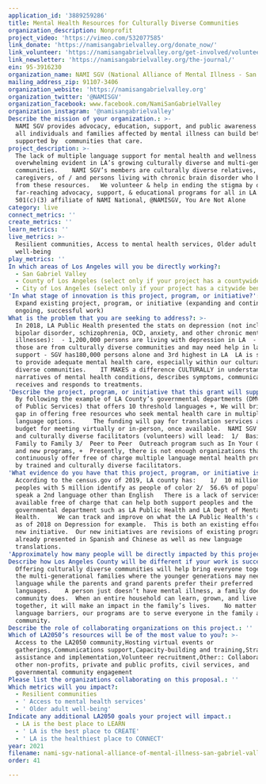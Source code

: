 ```yaml
---
application_id: '3889259286'
title: Mental Health Resources for Culturally Diverse Communities
organization_description: Nonprofit
project_video: 'https://vimeo.com/532077585'
link_donate: 'https://namisangabrielvalley.org/donate_now/'
link_volunteer: 'https://namisangabrielvalley.org/get-involved/volunteer/'
link_newsletter: 'https://namisangabrielvalley.org/the-journal/'
ein: 95-3916230
organization_name: NAMI SGV (National Alliance of Mental Illness - San Gabriel Valley)
mailing_address_zip: 91107-3406
organization_website: 'https://namisangabrielvalley.org'
organization_twitter: '@NAMISGV'
organization_facebook: www.facebook.com/NamiSanGabrielValley
organization_instagram: '@namisangabrielvalley'
Describe the mission of your organization.: >-
  NAMI SGV provides advocacy, education, support, and public awareness so that
  all individuals and families affected by mental illness can build better lives
  supported by  communities that care.  
project_description: >-
  The lack of multiple language support for mental health and wellness is
  overwhelming evident in LA’s growing culturally diverse and multi-generational
  communities.    NAMI SGV’s members are culturally diverse relatives, friends,
  caregivers, of / and persons living with chronic brain disorder who benefit
  from these resources.   We volunteer & help in ending the stigma by offering
  far-reaching advocacy, support, & educational programs for all in LA.  A
  501(c)(3) affiliate of NAMI National, @NAMISGV, You Are Not Alone 
category: live
connect_metrics: ''
create_metrics: ''
learn_metrics: ''
live_metrics: >-
  Resilient communities, Access to mental health services, Older adult
  well-being
play_metrics: ''
In which areas of Los Angeles will you be directly working?:
  - San Gabriel Valley
  - County of Los Angeles (select only if your project has a countywide benefit)
  - City of Los Angeles (select only if your project has a citywide benefit)
'In what stage of innovation is this project, program, or initiative?': >-
  Expand existing project, program, or initiative (expanding and continuing
  ongoing, successful work)
What is the problem that you are seeking to address?: >-
  In 2018, LA Public Health presented the stats on depression (not including
  bipolar disorder, schizophrenia, OCD, anxiety, and other chronic mental
  illnesses):  - 1,200,000 persons are living with depression in LA  - 50% of
  those are from culturally diverse communities and may need help in language
  support - SGV has180,000 persons alone and 3rd highest in LA  LA is struggling
  to provide adequate mental health care, especially within our culturally
  diverse communities.    IT MAKES a difference CULTURALLY in understanding the
  narratives of mental health conditions, describes symptoms, communicates,
  receives and responds to treatments.         
'Describe the project, program, or initiative that this grant will support to address the problem identified.': >-
  By following the example of LA County’s governmental departments (DMV & Dept.
  of Public Services) that offers 10 threshold languages +, We will bridge the
  gap in offering free resources who seek mental health care in multiple
  language options.     The funding will pay for translation services and a
  budget for meeting virtually or in-person, once available.  NAMI SGV’s trained
  and culturally diverse facilitators (volunteers) will lead:  1/  Basics 2/ 
  Family to Family 3/  Peer to Peer  Outreach program such as In Your Own Voice
  and new programs, +  Presently, there is not enough organizations that
  continuously offer free of charge multiple language mental health programs led
  by trained and culturally diverse facilitators.
'What evidence do you have that this project, program, or initiative is or will be successful, and how will you define and measure success?': >-
  According to the census.gov of 2019, LA county has:    1/  10 million +
  peoples with 5 million identify as people of color 2/  56.6% of population
  speak a 2nd language other than English   There is a lack of services
  available free of charge that can help both support peoples and the
  governmental department such as LA Public Health and LA Dept of Mental
  Health.     We can track and improve on what the LA Public Health's data has
  as of 2018 on Depression for example.  This is both an existing effort and a
  new initiative.  Our new initiatives are revisions of existing programs
  already presented in Spanish and Chinese as well as new language
  translations. 
'Approximately how many people will be directly impacted by this project, program, or initiative?': '50'
Describe how Los Angeles County will be different if your work is successful.: >-
  Offering culturally diverse communities will help bring everyone together in
  the multi-generational families where the younger generations may need English
  language while the parents and grand parents prefer their preferred
  languages.    A person just doesn’t have mental illness, a family does, a
  community does.  When an entire household can learn, grown, and live better
  together, it will make an impact in the family’s lives.    No matter which
  language barriers, our programs are to serve everyone in the family and
  community. 
Describe the role of collaborating organizations on this project.: ''
Which of LA2050’s resources will be of the most value to you?: >-
  Access to the LA2050 community,Hosting virtual events or
  gatherings,Communications support,Capacity-building and training,Strategy
  assistance and implementation,Volunteer recruitment,Other:: Collaborate with
  other non-profits, private and public profits, civil services, and
  governmental community engagement
Please list the organizations collaborating on this proposal.: ''
Which metrics will you impact?:
  - Resilient communities
  - ' Access to mental health services'
  - ' Older adult well-being'
Indicate any additional LA2050 goals your project will impact.:
  - LA is the best place to LEARN
  - ' LA is the best place to CREATE'
  - ' LA is the healthiest place to CONNECT'
year: 2021
filename: nami-sgv-national-alliance-of-mental-illness-san-gabriel-valley
order: 41

---
```

